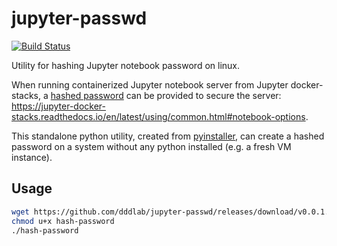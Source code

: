 # jupyter-passwd

[![Build Status](https://travis-ci.com/dddlab/jupyter-passwd.svg?branch=master)](https://travis-ci.com/dddlab/jupyter-passwd)

Utility for hashing Jupyter notebook password on linux.

When running containerized Jupyter notebook server from Jupyter docker-stacks, a [hashed password](https://jupyter-notebook.readthedocs.io/en/stable/public_server.html#preparing-a-hashed-password) can be provided to secure the server: https://jupyter-docker-stacks.readthedocs.io/en/latest/using/common.html#notebook-options.

This standalone python utility, created from [pyinstaller](https://github.com/pyinstaller/pyinstaller), can create a hashed password on a system without any python installed (e.g. a fresh VM instance).

## Usage
```bash
wget https://github.com/dddlab/jupyter-passwd/releases/download/v0.0.1.6/hash-password
chmod u+x hash-password
./hash-password
```
